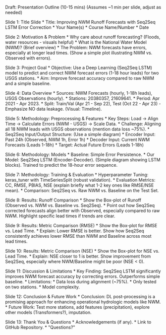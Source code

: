 Draft: Presentation Outline (10-15 mins)
(Assumes ~1 min per slide, adjust as needed)

Slide 1: Title Slide * Title: Improving NWM Runoff Forecasts with Seq2Seq LSTM Error Correction * Your Name(s) * Course Name/Number * Date

Slide 2: Motivation & Problem * Why care about runoff forecasting? (Floods, water resources - visuals helpful) * What is the National Water Model (NWM)? (Brief overview) * The Problem: NWM forecasts have errors, especially at longer lead times. (Show a simple plot illustrating NWM vs. Observed with errors).

Slide 3: Project Goal * Objective: Use a Deep Learning (Seq2Seq LSTM) model to predict and correct NWM forecast errors (1-18 hour leads) for two USGS stations. * Aim: Improve forecast accuracy compared to raw NWM and a simple baseline.

Slide 4: Data Overview * Sources: NWM Forecasts (hourly, 1-18h leads), USGS Observations (hourly). * Stations: 20380357, 21609641. * Period: Apr 2021 - Apr 2023. * Split: Train/Val (Apr 21 - Sep 22), Test (Oct 22 - Apr 23) - Emphasize NO data leakage. (Visual: Timeline).

Slide 5: Methodology: Preprocessing & Features * Key Steps: Load -> Align Time -> Calculate Errors (NWM - USGS) -> Scale Data. * Challenge: Aligning all 18 NWM leads with USGS observations (mention data loss ~75%). * Seq2Seq Input/Output Structure: (Use a simple diagram) * Encoder Input: Past 24h (Observed, NWM 1h, Error 1h) * Decoder Input: Current NWM Forecasts (Leads 1-18h) * Target: Actual Future Errors (Leads 1-18h)

Slide 6: Methodology: Models * Baseline: Simple Error Persistence. * Our Model: Seq2Seq LSTM (Encoder-Decoder). (Simple diagram showing LSTM blocks). Trained to predict the 18-hour error sequence.

Slide 7: Methodology: Training & Evaluation * Hyperparameter Tuning: keras_tuner with TimeSeriesSplit (robust validation). * Evaluation Metrics: CC, RMSE, PBIAS, NSE (explain briefly what 1-2 key ones like RMSE/NSE mean). * Comparison: Seq2Seq vs. Raw NWM vs. Baseline on the Test Set.

Slide 8: Results: Runoff Comparison * Show the Box-plot of Runoff (Observed vs. NWM vs. Baseline vs. Seq2Seq). * Point out how Seq2Seq corrected forecasts align better with Observed, especially compared to raw NWM. Highlight specific lead times if trends are clear.

Slide 9: Results: Metric Comparison (RMSE) * Show the Box-plot for RMSE vs. Lead Time. * Explain: Lower RMSE is better. Show how Seq2Seq consistently achieves lower RMSE than NWM and Baseline across most lead times.

Slide 10: Results: Metric Comparison (NSE) * Show the Box-plot for NSE vs. Lead Time. * Explain: NSE closer to 1 is better. Show improvement from Seq2Seq, especially where NWM/Baseline might be poor (NSE < 0).

Slide 11: Discussion & Limitations * Key Finding: Seq2Seq LSTM significantly improves NWM forecast accuracy by correcting errors. Outperforms simple baseline. * Limitations: * Data loss during alignment (~75%). * Only tested on two stations. * Model complexity.

Slide 12: Conclusion & Future Work * Conclusion: DL post-processing is a promising approach for enhancing operational hydrologic models like NWM. * Future Work: Test more stations, add features (precipitation), explore other models (Transformers?), imputation.

Slide 13: Thank You & Questions * Acknowledgements (if any). * Link to GitHub Repository. * "Questions?"